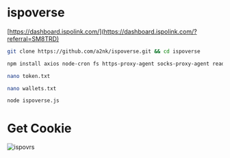 # ispoverse
 [https://dashboard.ispolink.com/](https://dashboard.ispolink.com/?referral=SM8TRD)

```bash
git clone https://github.com/a2nk/ispoverse.git && cd ispoverse
```
```bash
npm install axios node-cron fs https-proxy-agent socks-proxy-agent readline
```
```bash
nano token.txt
```
```bash
nano wallets.txt
```
```bash
node ispoverse.js
```
# Get Cookie

![ispovrs](https://github.com/user-attachments/assets/8b0686b4-9756-42b1-82dc-976ebeb4dcd0)
